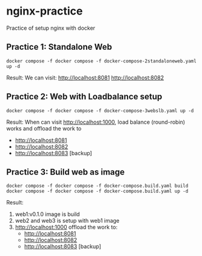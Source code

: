 # nginx-practice
Practice of setup nginx with docker

## Practice 1: Standalone Web
```
docker compose -f docker compose -f docker-compose-2standaloneweb.yaml up -d
```

Result:
We can visit: 
[http://localhost:8081](http://localhost:8081)
[http://localhost:8082](http://localhost:8082)


## Practice 2: Web with Loadbalance setup
```
docker compose -f docker compose -f docker-compose-3webslb.yaml up -d
```

Result:
When can visit [http://localhost:1000](http://localhost:1000), load balance (round-robin) works and offload the work to 
- [http://localhost:8081](http://localhost:8081)
- [http://localhost:8082](http://locahost:8082)
- [http://localhost:8083](http://localhost:8083) [backup]


## Practice 3: Build web as image
```
docker compose -f docker compose -f docker-compose.build.yaml build
docker compose -f docker compose -f docker-compose.build.yaml up -d
```

Result:
1. web1:v0.1.0 image is build
2. web2 and web3 is setup with web1 image
3. [http://localhost:1000](http://localhost:1000) offload the work to:
    - [http://localhost:8081](http://localhost:8081)
    - [http://localhost:8082](http://locahost:8082)
    - [http://localhost:8083](http://localhost:8083) [backup]



